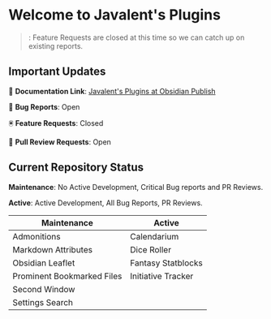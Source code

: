 # Welcome to Javalent's Plugins

> : Feature Requests are closed at this time so we can catch up on existing reports.

## Important Updates

📖 **Documentation Link**: [Javalent's Plugins at Obsidian Publish](https://plugins.javalent.com/home)

🐞 **Bug Reports**: Open

🖲️ **Feature Requests**: Closed

🚃 **Pull Review Requests**: Open

## Current Repository Status

**Maintenance**: No Active Development, Critical Bug reports and PR Reviews.

**Active**: Active Development, All Bug Reports, PR Reviews.

| Maintenance                | Active             |
| -------------------------- | ------------------ |
| Admonitions                | Calendarium        |
| Markdown Attributes        | Dice Roller        |
| Obsidian Leaflet           | Fantasy Statblocks |
| Prominent Bookmarked Files | Initiative Tracker |
| Second Window              |                    |
| Settings Search            |                    |
